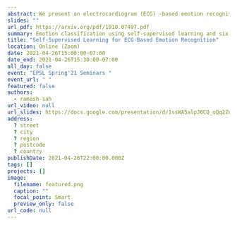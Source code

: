 ```yaml
---
abstract: We present an electrocardiogram (ECG) -based emotion recognition system using self-supervised learning. Our proposed architecture consists of two main networks, a signal transformation recognition network and an emotion recognition network. First, unlabelled data are used to successfully train the former network to detect specific pre-determined signal transformations in the self-supervised learning step. Next, the weights of the convolutional layers of this network are transferred to the emotion recognition network, and two dense layers are trained in order to classify arousal and valence scores. We show that our self-supervised approach helps the model learn the ECG feature manifold required for emotion recognition, performing equal or better than the fully-supervised version of the model. Our proposed method outperforms the state-of-the-art in ECG-based emotion recognition with two publicly available datasets, SWELL and AMIGOS. Further analysis highlights the advantage of our self-supervised approach in requiring significantly less data to achieve acceptable results.
slides: ""
url_pdf: https://arxiv.org/pdf/1910.07497.pdf
summary: Emotion classification using self-supervised learning and six signal transformations as pretext tasks.
title: "Self-Supervised Learning for ECG-Based Emotion Recognition"
location: Online (Zoom)
date: 2021-04-26T15:00:00-07:00
date_end: 2021-04-26T15:30:00-07:00
all_day: false
event: "EPSL Spring'21 Seminars "
event_url: " "
featured: false
authors:
  - ramesh-sah
url_video: null
url_slides: https://docs.google.com/presentation/d/1ssWA5alpJ6CQ_oQq2ZnNPBIqikRihguX-Ctoo0FCHAo/edit?usp=sharing
address:
  ? street
  ? city
  ? region
  ? postcode
  ? country
publishDate: 2021-04-26T22:00:00.000Z
tags: []
projects: []
image:
  filename: featured.png
  caption: ""
  focal_point: Smart
  preview_only: false
url_code: null
---
```

